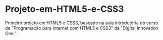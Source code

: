 # Projeto-em-HTML5-e-CSS3
Primeiro projeto em HTML5 e CSS3, baseado na aula introdutória do curso de "Programação para Internet com HTML5 e CSS3" da "Digital Innovation One."
